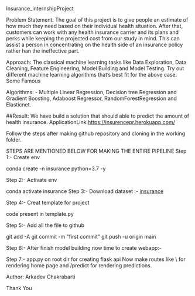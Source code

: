 Insurance_internshipProject

Problem Statement:
The goal of this project is to give people an estimate of how much they need based on their individual health situation. After that, customers can work with any health insurance carrier and its plans and perks while keeping the projected cost from our study in mind. This can assist a person in concentrating on the health side of an insurance policy rather han the ineffective part.

Approach:
The classical machine learning tasks like Data Exploration, Data Cleaning, Feature Engineering, Model Building and Model Testing. Try out different machine learning 
algorithms that’s best fit for the above case. Some Famous 

Algorithms: - Multiple Linear Regression, Decision tree Regression and Gradient Boosting, Adaboost Regressor, RandomForestRegression and Elasticnet.

##Result:
We have build a solution that should able to predict the amount of health insurance.
ApplicationLink:https://insurencepr.herokuapp.com/

Follow the steps after making github repository and cloning in the working folder.

STEPS ARE MENTIONED BELOW FOR MAKING THE ENTIRE PIPELINE
Step 1:- Create env

conda create -n insurance python=3.7 -y

Step 2:- Activate env

conda activate insurance
Step 3:- Download dataset :- [insurance](https://www.kaggle.com/datasets/noordeen/insurance-premium-prediction)

Step 4:- Creat template for project

code present in template.py

Step 5:- Add all the file to github

git add -A
git commit -m "first commit"
git push -u origin main

Step 6:- After finish model building now time to create webapp:-

Step 7:- app.py on root dir for creating flask api Now make routes like \ for rendering home page and /predict for rendering predictions.

Author: Arkadev Chakrabarti

Thank You
